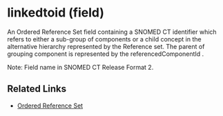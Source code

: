 # linkedtoid (field)

An Ordered Reference Set field containing a SNOMED CT identifier which refers to either a sub-group of components or a child concept in the alternative hierarchy represented by the Reference set. The parent of grouping component is represented by the referencedComponentId .

Note: Field name in SNOMED CT Release Format 2.

## Related Links

* [Ordered Reference Set](../../../5-reference-set-release-files-specification/5.2-reference-set-types/5.2.1-content-reference-sets/5.2.1.8-ordered-reference-set/)

